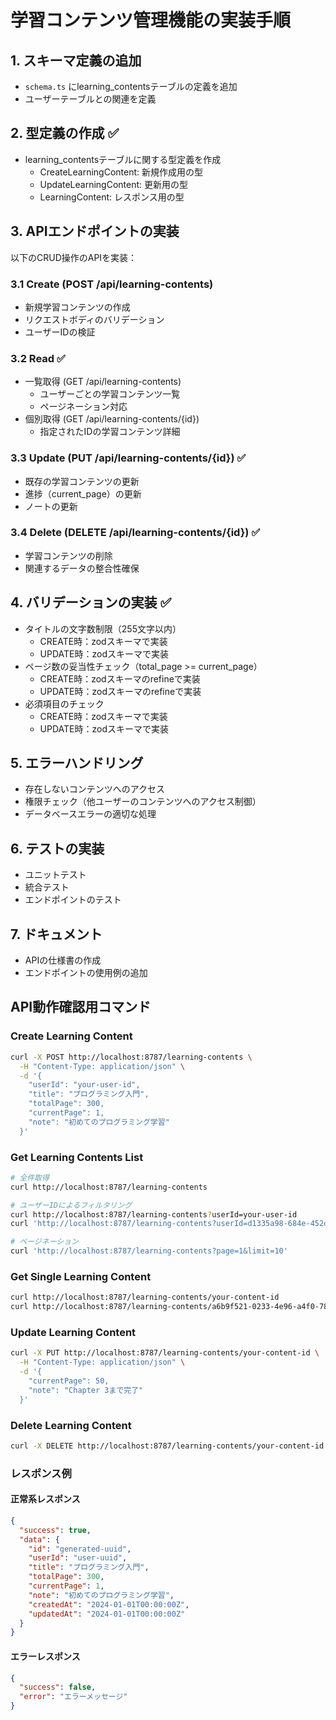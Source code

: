 # 学習コンテンツ管理機能の実装手順

## 1. スキーマ定義の追加
- `schema.ts` にlearning_contentsテーブルの定義を追加
- ユーザーテーブルとの関連を定義

## 2. 型定義の作成 ✅
- learning_contentsテーブルに関する型定義を作成
  - CreateLearningContent: 新規作成用の型
  - UpdateLearningContent: 更新用の型
  - LearningContent: レスポンス用の型

## 3. APIエンドポイントの実装
以下のCRUD操作のAPIを実装：

### 3.1 Create (POST /api/learning-contents)
- 新規学習コンテンツの作成
- リクエストボディのバリデーション
- ユーザーIDの検証

### 3.2 Read ✅
- 一覧取得 (GET /api/learning-contents)
  - ユーザーごとの学習コンテンツ一覧
  - ページネーション対応
- 個別取得 (GET /api/learning-contents/{id})
  - 指定されたIDの学習コンテンツ詳細

### 3.3 Update (PUT /api/learning-contents/{id}) ✅
- 既存の学習コンテンツの更新
- 進捗（current_page）の更新
- ノートの更新

### 3.4 Delete (DELETE /api/learning-contents/{id}) ✅
- 学習コンテンツの削除
- 関連するデータの整合性確保

## 4. バリデーションの実装 ✅
- タイトルの文字数制限（255文字以内）
  - CREATE時：zodスキーマで実装
  - UPDATE時：zodスキーマで実装
- ページ数の妥当性チェック（total_page >= current_page）
  - CREATE時：zodスキーマのrefineで実装
  - UPDATE時：zodスキーマのrefineで実装
- 必須項目のチェック
  - CREATE時：zodスキーマで実装
  - UPDATE時：zodスキーマで実装

## 5. エラーハンドリング
- 存在しないコンテンツへのアクセス
- 権限チェック（他ユーザーのコンテンツへのアクセス制御）
- データベースエラーの適切な処理

## 6. テストの実装
- ユニットテスト
- 統合テスト
- エンドポイントのテスト

## 7. ドキュメント
- APIの仕様書の作成
- エンドポイントの使用例の追加

## API動作確認用コマンド

### Create Learning Content
```bash
curl -X POST http://localhost:8787/learning-contents \
  -H "Content-Type: application/json" \
  -d '{
    "userId": "your-user-id",
    "title": "プログラミング入門",
    "totalPage": 300,
    "currentPage": 1,
    "note": "初めてのプログラミング学習"
  }'
```

### Get Learning Contents List
```bash
# 全件取得
curl http://localhost:8787/learning-contents

# ユーザーIDによるフィルタリング
curl http://localhost:8787/learning-contents?userId=your-user-id
curl 'http://localhost:8787/learning-contents?userId=d1335a98-684e-452d-ab64-9a808f2690a1'

# ページネーション
curl 'http://localhost:8787/learning-contents?page=1&limit=10'
```

### Get Single Learning Content
```bash
curl http://localhost:8787/learning-contents/your-content-id
curl http://localhost:8787/learning-contents/a6b9f521-0233-4e96-a4f0-78b4a7c9d5df
```

### Update Learning Content
```bash
curl -X PUT http://localhost:8787/learning-contents/your-content-id \
  -H "Content-Type: application/json" \
  -d '{
    "currentPage": 50,
    "note": "Chapter 3まで完了"
  }'
```

### Delete Learning Content
```bash
curl -X DELETE http://localhost:8787/learning-contents/your-content-id
```

### レスポンス例

#### 正常系レスポンス
```json
{
  "success": true,
  "data": {
    "id": "generated-uuid",
    "userId": "user-uuid",
    "title": "プログラミング入門",
    "totalPage": 300,
    "currentPage": 1,
    "note": "初めてのプログラミング学習",
    "createdAt": "2024-01-01T00:00:00Z",
    "updatedAt": "2024-01-01T00:00:00Z"
  }
}
```

#### エラーレスポンス
```json
{
  "success": false,
  "error": "エラーメッセージ"
}
```
